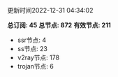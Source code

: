 更新时间2022-12-31 04:34:02

**总订阅: 45**
**总节点: 872**
**有效节点: 211**
- ssr节点: 4
- ss节点: 23
- v2ray节点: 178
- trojan节点: 6
